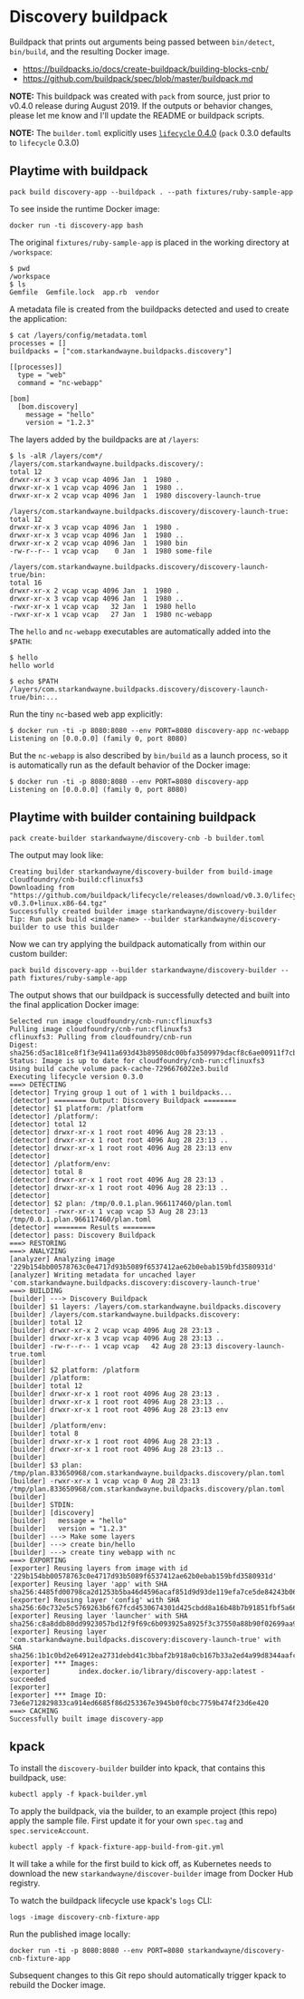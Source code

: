 # Discovery buildpack

Buildpack that prints out arguments being passed between `bin/detect`, `bin/build`, and the resulting Docker image.

* https://buildpacks.io/docs/create-buildpack/building-blocks-cnb/
* https://github.com/buildpack/spec/blob/master/buildpack.md

**NOTE:** This buildpack was created with `pack` from source, just prior to v0.4.0 release during August 2019. If the outputs or behavior changes, please let me know and I'll update the README or buildpack scripts.

**NOTE:** The `builder.toml` explicitly uses [`lifecycle` 0.4.0](https://github.com/buildpack/lifecycle/releases/tag/v0.4.0) (`pack` 0.3.0 defaults to `lifecycle` 0.3.0)

## Playtime with buildpack

```plain
pack build discovery-app --buildpack . --path fixtures/ruby-sample-app
```

To see inside the runtime Docker image:

```plain
docker run -ti discovery-app bash
```

The original `fixtures/ruby-sample-app` is placed in the working directory at `/workspace`:

```plain
$ pwd
/workspace
$ ls
Gemfile  Gemfile.lock  app.rb  vendor
```

A metadata file is created from the buildpacks detected and used to create the application:

```plain
$ cat /layers/config/metadata.toml
processes = []
buildpacks = ["com.starkandwayne.buildpacks.discovery"]

[[processes]]
  type = "web"
  command = "nc-webapp"

[bom]
  [bom.discovery]
    message = "hello"
    version = "1.2.3"
```

The layers added by the buildpacks are at `/layers`:

```plain
$ ls -alR /layers/com*/
/layers/com.starkandwayne.buildpacks.discovery/:
total 12
drwxr-xr-x 3 vcap vcap 4096 Jan  1  1980 .
drwxr-xr-x 1 vcap vcap 4096 Jan  1  1980 ..
drwxr-xr-x 2 vcap vcap 4096 Jan  1  1980 discovery-launch-true

/layers/com.starkandwayne.buildpacks.discovery/discovery-launch-true:
total 12
drwxr-xr-x 3 vcap vcap 4096 Jan  1  1980 .
drwxr-xr-x 3 vcap vcap 4096 Jan  1  1980 ..
drwxr-xr-x 2 vcap vcap 4096 Jan  1  1980 bin
-rw-r--r-- 1 vcap vcap    0 Jan  1  1980 some-file

/layers/com.starkandwayne.buildpacks.discovery/discovery-launch-true/bin:
total 16
drwxr-xr-x 2 vcap vcap 4096 Jan  1  1980 .
drwxr-xr-x 3 vcap vcap 4096 Jan  1  1980 ..
-rwxr-xr-x 1 vcap vcap   32 Jan  1  1980 hello
-rwxr-xr-x 1 vcap vcap   27 Jan  1  1980 nc-webapp
```

The `hello` and `nc-webapp` executables are automatically added into the `$PATH`:

```plain
$ hello
hello world

$ echo $PATH
/layers/com.starkandwayne.buildpacks.discovery/discovery-launch-true/bin:...
```

Run the tiny `nc`-based web app explicitly:

```plain
$ docker run -ti -p 8080:8080 --env PORT=8080 discovery-app nc-webapp
Listening on [0.0.0.0] (family 0, port 8080)
```

But the `nc-webapp` is also described by `bin/build` as a launch process, so it is automatically run as the default behavior of the Docker image:

```plain
$ docker run -ti -p 8080:8080 --env PORT=8080 discovery-app
Listening on [0.0.0.0] (family 0, port 8080)
```

## Playtime with builder containing buildpack

```plain
pack create-builder starkandwayne/discovery-cnb -b builder.toml
```

The output may look like:

```plain
Creating builder starkandwayne/discovery-builder from build-image cloudfoundry/cnb-build:cflinuxfs3
Downloading from "https://github.com/buildpack/lifecycle/releases/download/v0.3.0/lifecycle-v0.3.0+linux.x86-64.tgz"
Successfully created builder image starkandwayne/discovery-builder
Tip: Run pack build <image-name> --builder starkandwayne/discovery-builder to use this builder
```

Now we can try applying the buildpack automatically from within our custom builder:

```plain
pack build discovery-app --builder starkandwayne/discovery-builder --path fixtures/ruby-sample-app
```

The output shows that our buildpack is successfully detected and built into the final application Docker image:

```plain
Selected run image cloudfoundry/cnb-run:cflinuxfs3
Pulling image cloudfoundry/cnb-run:cflinuxfs3
cflinuxfs3: Pulling from cloudfoundry/cnb-run
Digest: sha256:d5ac181ce8f1f3e9411a693d43b89508dc00bfa3509979dacf8c6ae00911f7cb
Status: Image is up to date for cloudfoundry/cnb-run:cflinuxfs3
Using build cache volume pack-cache-7296676022e3.build
Executing lifecycle version 0.3.0
===> DETECTING
[detector] Trying group 1 out of 1 with 1 buildpacks...
[detector] ======== Output: Discovery Buildpack ========
[detector] $1 platform: /platform
[detector] /platform/:
[detector] total 12
[detector] drwxr-xr-x 1 root root 4096 Aug 28 23:13 .
[detector] drwxr-xr-x 1 root root 4096 Aug 28 23:13 ..
[detector] drwxr-xr-x 1 root root 4096 Aug 28 23:13 env
[detector]
[detector] /platform/env:
[detector] total 8
[detector] drwxr-xr-x 1 root root 4096 Aug 28 23:13 .
[detector] drwxr-xr-x 1 root root 4096 Aug 28 23:13 ..
[detector]
[detector] $2 plan: /tmp/0.0.1.plan.966117460/plan.toml
[detector] -rwxr-xr-x 1 vcap vcap 53 Aug 28 23:13 /tmp/0.0.1.plan.966117460/plan.toml
[detector] ======== Results ========
[detector] pass: Discovery Buildpack
===> RESTORING
===> ANALYZING
[analyzer] Analyzing image '229b154bb00578763c0e4717d93b5089f6537412ae62b0ebab159bfd3580931d'
[analyzer] Writing metadata for uncached layer 'com.starkandwayne.buildpacks.discovery:discovery-launch-true'
===> BUILDING
[builder] ---> Discovery Buildpack
[builder] $1 layers: /layers/com.starkandwayne.buildpacks.discovery
[builder] /layers/com.starkandwayne.buildpacks.discovery:
[builder] total 12
[builder] drwxr-xr-x 2 vcap vcap 4096 Aug 28 23:13 .
[builder] drwxr-xr-x 3 vcap vcap 4096 Aug 28 23:13 ..
[builder] -rw-r--r-- 1 vcap vcap   42 Aug 28 23:13 discovery-launch-true.toml
[builder]
[builder] $2 platform: /platform
[builder] /platform:
[builder] total 12
[builder] drwxr-xr-x 1 root root 4096 Aug 28 23:13 .
[builder] drwxr-xr-x 1 root root 4096 Aug 28 23:13 ..
[builder] drwxr-xr-x 1 root root 4096 Aug 28 23:13 env
[builder]
[builder] /platform/env:
[builder] total 8
[builder] drwxr-xr-x 1 root root 4096 Aug 28 23:13 .
[builder] drwxr-xr-x 1 root root 4096 Aug 28 23:13 ..
[builder]
[builder] $3 plan: /tmp/plan.833650968/com.starkandwayne.buildpacks.discovery/plan.toml
[builder] -rwxr-xr-x 1 vcap vcap 0 Aug 28 23:13 /tmp/plan.833650968/com.starkandwayne.buildpacks.discovery/plan.toml
[builder]
[builder] STDIN:
[builder] [discovery]
[builder]   message = "hello"
[builder]   version = "1.2.3"
[builder] ---> Make some layers
[builder] ---> create bin/hello
[builder] ---> create tiny webapp with nc
===> EXPORTING
[exporter] Reusing layers from image with id '229b154bb00578763c0e4717d93b5089f6537412ae62b0ebab159bfd3580931d'
[exporter] Reusing layer 'app' with SHA sha256:4485fd00798ca2d1253b5ba46d4596acaf851d9d93de119efa7ce5de84243b06
[exporter] Reusing layer 'config' with SHA sha256:60c732e5c5769263b6f67fcd4530674301d425cbdd8a16b48b7b91851fbf5a66
[exporter] Reusing layer 'launcher' with SHA sha256:c8a8ddb80dd9923057bd12f9f69c6b093925a8925f3c37550a88b90f02699aa9
[exporter] Reusing layer 'com.starkandwayne.buildpacks.discovery:discovery-launch-true' with SHA sha256:1b1c0bd2e64912ea2731debd41c3bbaf2b918a0cb167b33a2ed4a99d8344aafc
[exporter] *** Images:
[exporter]       index.docker.io/library/discovery-app:latest - succeeded
[exporter]
[exporter] *** Image ID: 73e6e712829833ca914ed6685f86d253367e3945b0f0cbc7759b474f23d6e420
===> CACHING
Successfully built image discovery-app
```

## kpack

To install the `discovery-builder` builder into kpack, that contains this buildpack, use:

```plain
kubectl apply -f kpack-builder.yml
```

To apply the buildpack, via the builder, to an example project (this repo) apply the sample file. First update it for your own `spec.tag` and `spec.serviceAccount`.

```plain
kubectl apply -f kpack-fixture-app-build-from-git.yml
```

It will take a while for the first build to kick off, as Kubernetes needs to download the new `starkandwayne/discover-builder` image from Docker Hub registry.

To watch the buildpack lifecycle use kpack's `logs` CLI:

```plain
logs -image discovery-cnb-fixture-app
```

Run the published image locally:

```plain
docker run -ti -p 8080:8080 --env PORT=8080 starkandwayne/discovery-cnb-fixture-app
```

Subsequent changes to this Git repo should automatically trigger kpack to rebuild the Docker image.

